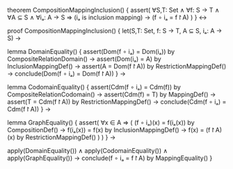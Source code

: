 theorem CompositionMappingInclusion() {
  assert(
    ∀S,T: Set ∧ ∀f: S → T ∧ ∀A ⊆ S ∧ ∀iₐ: A → S ⇒
    (iₐ is inclusion mapping) → (f ∘ iₐ = f↾A)
  )
} ↔

proof CompositionMappingInclusion() {
  let(S,T: Set, f: S → T, A ⊆ S, iₐ: A → S) →
  
  lemma DomainEquality() {
    assert(Dom(f ∘ iₐ) = Dom(iₐ)) by CompositeRelationDomain() →
    assert(Dom(iₐ) = A) by InclusionMappingDef() →
    assert(A = Dom(f↾A)) by RestrictionMappingDef() →
    conclude(Dom(f ∘ iₐ) = Dom(f↾A))
  } →

  lemma CodomainEquality() {
    assert(Cdm(f ∘ iₐ) = Cdm(f)) by CompositeRelationCodomain() →
    assert(Cdm(f) = T) by MappingDef() →
    assert(T = Cdm(f↾A)) by RestrictionMappingDef() →
    conclude(Cdm(f ∘ iₐ) = Cdm(f↾A))
  } →

  lemma GraphEquality() {
    assert(
      ∀x ∈ A ⇒ (
        (f ∘ iₐ)(x) = f(iₐ(x)) by CompositionDef() →
        f(iₐ(x)) = f(x) by InclusionMappingDef() →
        f(x) = (f↾A)(x) by RestrictionMappingDef()
      )
    )
  } →

  apply(DomainEquality()) ∧
  apply(CodomainEquality()) ∧
  apply(GraphEquality()) →
  conclude(f ∘ iₐ = f↾A) by MappingEquality()
}
